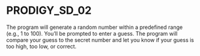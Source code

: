 # PRODIGY_SD_02
  The program will generate a random number within a predefined range (e.g., 1 to 100). You’ll be prompted to enter a guess. The program will compare your guess to the secret number and let you know if your guess is too high, too low, or correct. 
